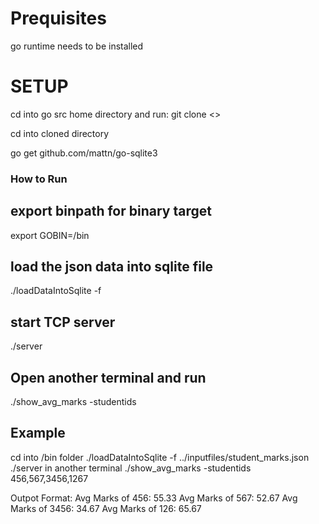 # Prequisites
go runtime needs to be installed

# SETUP

cd into go src home directory and run:
git clone <>

cd into cloned directory

go get github.com/mattn/go-sqlite3



### How to Run

## export binpath for binary target
export GOBIN=<projectpath>/bin
## load the json data into sqlite file
./loadDataIntoSqlite -f <inputfile in json format>
## start TCP server
./server
## Open another terminal and run
./show_avg_marks -studentids <studentids>
  
## Example

cd into <projectpath>/bin folder
./loadDataIntoSqlite -f ../inputfiles/student_marks.json
./server
in another terminal
./show_avg_marks -studentids 456,567,3456,1267

Outpot Format:
Avg Marks of 456: 55.33
Avg Marks of 567: 52.67
Avg Marks of 3456: 34.67
Avg Marks of 126: 65.67



